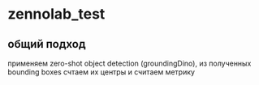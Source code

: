 # zennolab_test

## общий подход
применяем zero-shot object detection (groundingDino), из полученных bounding boxes счтаем их центры и считаем метрику
